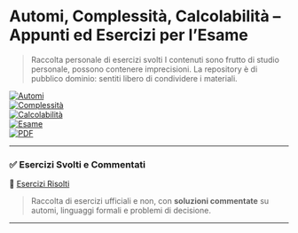 # Automi, Complessità, Calcolabilità – Appunti ed Esercizi per l’Esame

> Raccolta personale di esercizi svolti
> I contenuti sono frutto di studio personale, possono contenere imprecisioni. La repository è di pubblico dominio: sentiti libero di condividere i materiali.

[![Automi](https://img.shields.io/badge/topic-Automi-blue)]()  
[![Complessità](https://img.shields.io/badge/theory-Complessità-red)]()  
[![Calcolabilità](https://img.shields.io/badge/theory-Calcolabilità-yellow)]()  
[![Esame](https://img.shields.io/badge/focus-Preparazione%20Esame-success)]()  
[![PDF](https://img.shields.io/badge/resources-Appunti%20%26%20Esercizi-informational)]()

---

### ✅ Esercizi Svolti e Commentati
📄 [Esercizi Risolti](https://github.com/daromacarlo/ACC/blob/main/2025-10-23-Nota-12-33.xopp)  
> Raccolta di esercizi ufficiali e non, con **soluzioni commentate** su automi, linguaggi formali e problemi di decisione.

---
